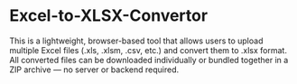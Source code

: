 # Excel-to-XLSX-Convertor
This is a lightweight, browser-based tool that allows users to upload multiple Excel files (.xls, .xlsm, .csv, etc.) and convert them to .xlsx format. All converted files can be downloaded individually or bundled together in a ZIP archive — no server or backend required.
